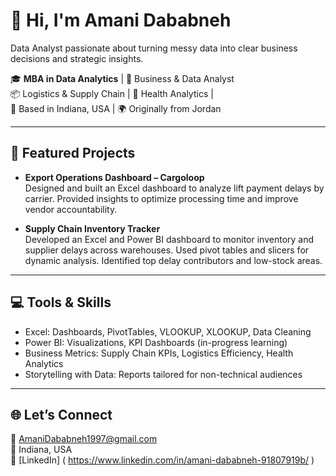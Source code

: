 # 👋 Hi, I'm Amani Dababneh

Data Analyst passionate about turning messy data into clear business decisions and strategic insights.

🎓 **MBA in Data Analytics** | 💼 Business & Data Analyst  
📦 Logistics & Supply Chain | 🏥 Health Analytics |  
📍 Based in Indiana, USA | 🌍 Originally from Jordan  

---

## 🧠 Featured Projects

- **Export Operations Dashboard – Cargoloop**  
  Designed and built an Excel dashboard to analyze lift payment delays by carrier. Provided insights to optimize processing time and improve vendor accountability.

- **Supply Chain Inventory Tracker**  
  Developed an Excel and Power BI dashboard to monitor inventory and supplier delays across warehouses. Used pivot tables and slicers for dynamic analysis. Identified top delay contributors and low-stock areas.

---

## 💻 Tools & Skills

- Excel: Dashboards, PivotTables, VLOOKUP, XLOOKUP, Data Cleaning  
- Power BI: Visualizations, KPI Dashboards (in-progress learning)  
- Business Metrics: Supply Chain KPIs, Logistics Efficiency, Health Analytics  
- Storytelling with Data: Reports tailored for non-technical audiences

---

## 🌐 Let’s Connect

📧 AmaniDababneh1997@gmail.com  
📍 Indiana, USA  
🔗 [LinkedIn] ( https://www.linkedin.com/in/amani-dababneh-91807919b/ )
